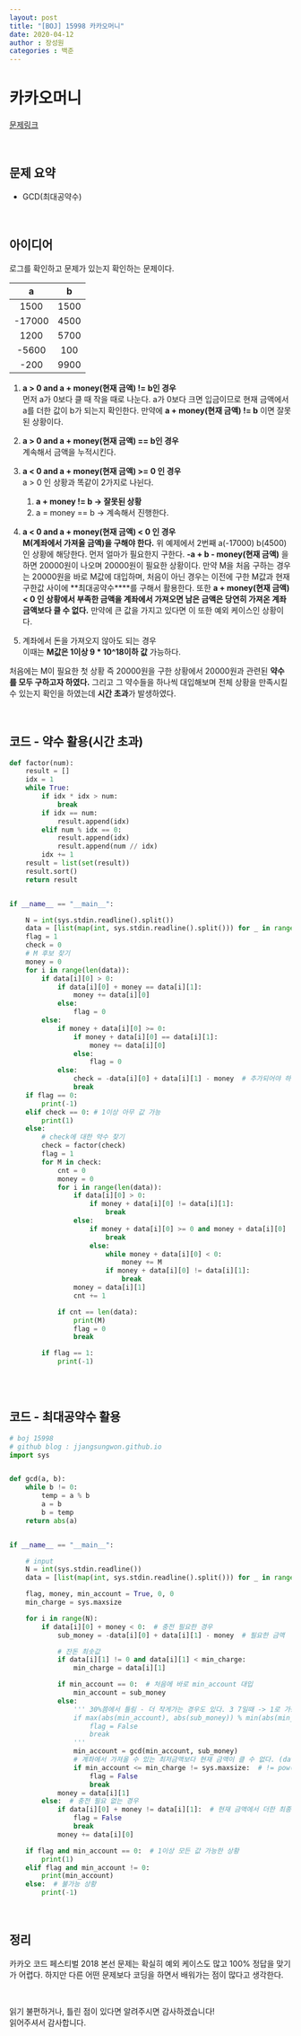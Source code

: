 ```yaml
---
layout: post
title: "[BOJ] 15998 카카오머니"
date: 2020-04-12
author : 장성원
categories : 백준
---
```


# 카카오머니

[문제링크](https://www.acmicpc.net/problem/15998)

<br>

## 문제 요약

- GCD(최대공약수)

  

<br>

## 아이디어

로그를 확인하고 문제가 있는지 확인하는 문제이다.

|   a    |  b   |
| :----: | :--: |
|  1500  | 1500 |
| -17000 | 4500 |
|  1200  | 5700 |
| -5600  | 100  |
|  -200  | 9900 |

1. **a > 0 and  a + money(현재 금액) != b인 경우**  
   먼저 a가 0보다 클 때 작을 때로 나눈다. a가 0보다 크면 입금이므로 현재 금액에서 a를 더한 값이 b가 되는지 확인한다.  만약에 **a + money(현재 금액) != b** 이면 잘못된 상황이다.     
2. **a > 0 and  a + money(현재 금액) == b인 경우**  
   계속해서 금액을 누적시킨다.

3. **a < 0 and  a + money(현재 금액) >= 0 인 경우**  
   a > 0 인 상황과 똑같이 2가지로 나뉜다.  
   1) **a + money != b -> 잘못된 상황**   
   2) a = money == b -> 계속해서 진행한다.

4. **a < 0 and a + money(현재 금액) < 0 인 경우**  
   **M(계좌에서 가져올 금액)을 구해야 한다.** 위 예제에서 2번째 a(-17000) b(4500)인 상황에 해당한다. 먼저 얼마가 필요한지 구한다. **-a + b - money(현재 금액)** 을 하면 20000원이 나오며 20000원이 필요한 상황이다. 만약 M을 처음 구하는 경우는 20000원을 바로 M값에 대입하며, 처음이 아닌 경우는 이전에 구한 M값과 현재 구한값 사이에 **최대공약수****를 구해서 활용한다. 또한 **a + money(현재 금액) < 0 인 상황에서 부족한 금액을 계좌에서 가져오면 남은 금액은 당연히 가져온 계좌 금액보다 클 수 없다.** 만약에 큰 값을 가지고 있다면 이 또한 예외 케이스인 상황이다.

5. 계좌에서 돈을 가져오지 않아도 되는 경우  
   이때는 **M값은 1이상 9 * 10^18이하 값**  가능하다.



처음에는 M이 필요한 첫 상황 즉 20000원을 구한 상황에서 20000원과 관련된 **약수를 모두 구하고자 하였다.** 그리고 그 약수들을 하나씩 대입해보며 전체 상황을 만족시킬 수 있는지 확인을 하였는데 **시간 초과**가 발생하였다. 

<br>

## 코드 - 약수 활용(시간 초과)

```python
def factor(num):
    result = []
    idx = 1
    while True:
        if idx * idx > num:
            break
        if idx == num:
            result.append(idx)
        elif num % idx == 0:
            result.append(idx)
            result.append(num // idx)
        idx += 1
    result = list(set(result))
    result.sort()
    return result


if __name__ == "__main__":

    N = int(sys.stdin.readline().split())
    data = [list(map(int, sys.stdin.readline().split())) for _ in range(N)]
    flag = 1
    check = 0
    # M 후보 찾기
    money = 0
    for i in range(len(data)):
        if data[i][0] > 0:
            if data[i][0] + money == data[i][1]:
                money += data[i][0]
            else:
                flag = 0
        else:
            if money + data[i][0] >= 0:
                if money + data[i][0] == data[i][1]:
                    money += data[i][0]
                else:
                    flag = 0
            else:
                check = -data[i][0] + data[i][1] - money  # 추가되어야 하는 돈 약수는 모두 후보
                break
    if flag == 0:
        print(-1)
    elif check == 0: # 1이상 아무 값 가능
        print(1)
    else:
        # check에 대한 약수 찾기
        check = factor(check)
        flag = 1
        for M in check:
            cnt = 0
            money = 0
            for i in range(len(data)):
                if data[i][0] > 0:
                    if money + data[i][0] != data[i][1]:
                        break
                else:
                    if money + data[i][0] >= 0 and money + data[i][0] != data[i][1]:
                        break
                    else:
                        while money + data[i][0] < 0:
                            money += M
                        if money + data[i][0] != data[i][1]:
                            break
                money = data[i][1]
                cnt += 1

            if cnt == len(data):
                print(M)
                flag = 0
                break

        if flag == 1:
            print(-1)



```

<br>



## 코드 - 최대공약수 활용

```python
# boj 15998
# github blog : jjangsungwon.github.io
import sys


def gcd(a, b):
    while b != 0:
        temp = a % b
        a = b
        b = temp
    return abs(a)


if __name__ == "__main__":

    # input
    N = int(sys.stdin.readline())
    data = [list(map(int, sys.stdin.readline().split())) for _ in range(N)]

    flag, money, min_account = True, 0, 0
    min_charge = sys.maxsize

    for i in range(N):
        if data[i][0] + money < 0:  # 충전 필요한 경우
            sub_money = -data[i][0] + data[i][1] - money  # 필요한 금액

            # 잔돈 최솟값
            if data[i][1] != 0 and data[i][1] < min_charge:
                min_charge = data[i][1]

            if min_account == 0:  # 처음에 바로 min_account 대입
                min_account = sub_money
            else:
                ''' 30%쯤에서 틀림 - 더 작게가는 경우도 있다. 3 7일때 -> 1로 가능(7 % 3 != 0이지만)
                if max(abs(min_account), abs(sub_money)) % min(abs(min_account), abs(sub_money)) != 0:  # 배수 관계 확인
                    flag = False
                    break
                '''
                min_account = gcd(min_account, sub_money)
                # 계좌에서 가져올 수 있는 최저금액보다 현재 금액이 클 수 없다. (data[i][0] + money < 0 이었기때문에)
                if min_account <= min_charge != sys.maxsize:  # != pow(10, 18)을 안하면 65% 틀림
                    flag = False
                    break
            money = data[i][1]
        else:  # 충전 필요 없는 경우
            if data[i][0] + money != data[i][1]:  # 현재 금액에서 더한 최종금액이 data[i][1]과 다르면 오류
                flag = False
                break
            money += data[i][0]

    if flag and min_account == 0:  # 1이상 모든 값 가능한 상황
        print(1)
    elif flag and min_account != 0:
        print(min_account)
    else:  # 불가능 상황
        print(-1)

```

<br>

## 정리

카카오 코드 페스티벌 2018 본선 문제는 확실히 예외 케이스도 많고 100% 정답을 맞기가 어렵다. 하지만 다른 어떤 문제보다 코딩을 하면서 배워가는 점이 많다고 생각한다.

<br>

읽기 불편하거나, 틀린 점이 있다면 알려주시면 감사하겠습니다!  
읽어주셔서 감사합니다.